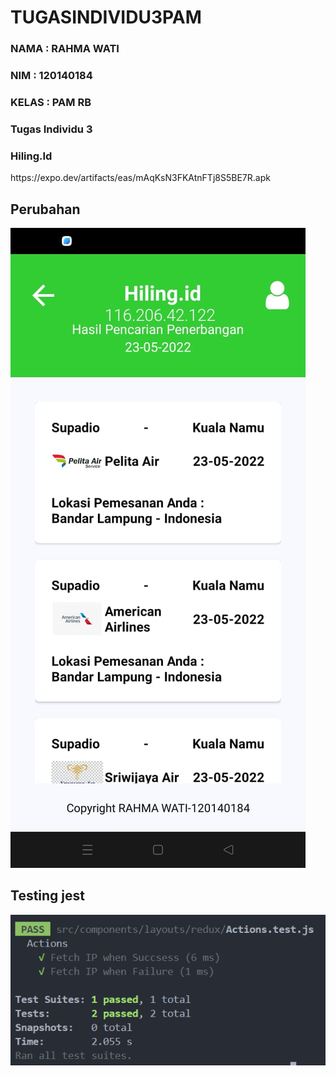 # TUGASINDIVIDU3PAM

<h3>NAMA  : RAHMA WATI</h3>
<h3>NIM   : 120140184</h3>
<h3>KELAS : PAM RB</h3>
<h3>Tugas Individu 3</h3>
<h3>Hiling.Id</h3>
https://expo.dev/artifacts/eas/mAqKsN3FKAtnFTj8S5BE7R.apk

## Perubahan

<img src="./assets/update.jpg">

## Testing jest

<img src="./assets/testing.png">
